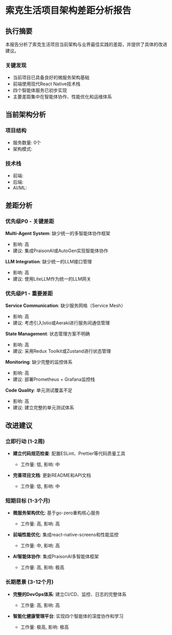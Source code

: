 # 索克生活项目架构差距分析报告

## 执行摘要

本报告分析了索克生活项目当前架构与业界最佳实践的差距，并提供了具体的改进建议。

### 关键发现
- 当前项目已具备良好的微服务架构基础
- 前端使用现代React Native技术栈
- 四个智能体服务已初步实现
- 主要差距集中在智能体协作、性能优化和运维体系

## 当前架构分析

### 项目结构
- 服务数量: 0个
- 架构模式: 

### 技术栈
- 前端: 
- 后端: 
- AI/ML: 

## 差距分析

### 优先级P0 - 关键差距

**Multi-Agent System**: 缺少统一的多智能体协作框架
- 影响: 高
- 建议: 集成PraisonAI或AutoGen实现智能体协作

**LLM Integration**: 缺少统一的LLM接口管理
- 影响: 高
- 建议: 使用LiteLLM作为统一的LLM网关

### 优先级P1 - 重要差距

**Service Communication**: 缺少服务网格（Service Mesh）
- 影响: 高
- 建议: 考虑引入Istio或Aeraki进行服务间通信管理

**State Management**: 状态管理方案不明确
- 影响: 高
- 建议: 采用Redux Toolkit或Zustand进行状态管理

**Monitoring**: 缺少完整的监控体系
- 影响: 高
- 建议: 部署Prometheus + Grafana监控栈

**Code Quality**: 单元测试覆盖不足
- 影响: 高
- 建议: 建立完整的单元测试体系

## 改进建议

### 立即行动 (1-2周)

- **建立代码规范检查**: 配置ESLint、Prettier等代码质量工具
  - 工作量: 低, 影响: 中

- **完善项目文档**: 更新README和API文档
  - 工作量: 低, 影响: 中

### 短期目标 (1-3个月)

- **微服务架构优化**: 基于go-zero重构核心服务
  - 工作量: 高, 影响: 高

- **前端性能优化**: 集成react-native-screens和性能监控
  - 工作量: 中, 影响: 高

- **AI智能体协作**: 集成PraisonAI多智能体框架
  - 工作量: 高, 影响: 极高

### 长期愿景 (3-12个月)

- **完整的DevOps体系**: 建立CI/CD、监控、日志的完整体系
  - 工作量: 高, 影响: 高

- **智能化健康管理平台**: 实现四个智能体的深度协作和学习
  - 工作量: 极高, 影响: 极高
